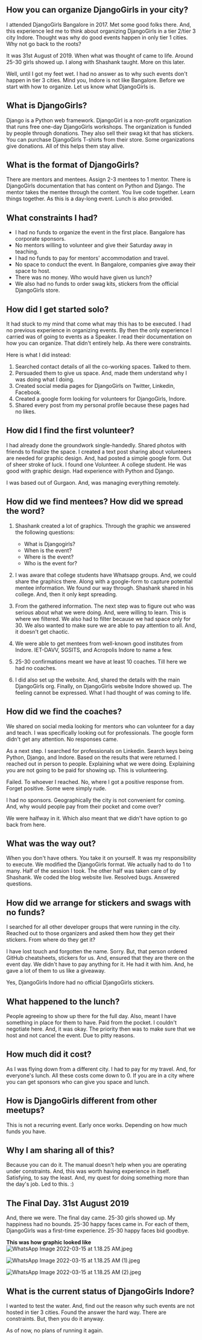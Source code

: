 ## How you can organize DjangoGirls in your city?

I attended DjangoGirls Bangalore in 2017. Met some good folks there. And, this experience led me to think about organizing DjangoGirls in a tier 2/tier 3 city Indore. Thought was why do good events happen in only tier 1 cities. Why not go back to the roots? 

It was 31st August of 2019. When what was thought of came to life. Around 25-30 girls showed up. I along with Shashank taught. More on this later. 

Well, until I got my feet wet. I had no answer as to why such events don't happen in tier 3 cities. Mind you, Indore is not like Bangalore.  Before we start with how to organize. Let us know what DjangoGirls is.

## What is DjangoGirls?

Django is a Python web framework. DjangoGirl is a non-profit organization that runs free one-day DjangoGirls workshops. The organization is funded by people through donations. They also sell their swag kit that has stickers. You can purchase DjangoGirls T-shirts from their store. Some organizations give donations. All of this helps them stay alive.

## What is the format of DjangoGirls?

There are mentors and mentees. Assign 2-3 mentees to 1 mentor. There is DjangoGirls documentation that has content on Python and Django. The mentor takes the mentee through the content. You live code together. Learn things together. As this is a day-long event. Lunch is also provided. 

## What constraints I had?

- I had no funds to organize the event in the first place. Bangalore has corporate sponsors.
- No mentors willing to volunteer and give their Saturday away in teaching.
- I had no funds to pay for mentors' accommodation and travel. 
- No space to conduct the event. In Bangalore, companies give away their space to host.
- There was no money. Who would have given us lunch?
- We also had no funds to order swag kits, stickers from the official DjangoGirls store.

## How did I get started solo?

It had stuck to my mind that come what may this has to be executed. I had no previous experience in organizing events. By then the only experience I carried was of going to events as a Speaker. I read their documentation on how you can organize. That didn't entirely help. As there were constraints. 

Here is what I did instead:

1. Searched contact details of all the co-working spaces. Talked to them.
2. Persuaded them to give us space. And, made them understand why I was doing what  I doing. 
3. Created social media pages for DjangoGirls on Twitter, Linkedin, Facebook. 
4. Created a google form looking for volunteers for DjangoGirls, Indore.
5. Shared every post from my personal profile because these pages had no likes. 

## How did I find the first volunteer?

I had already done the groundwork single-handedly. Shared photos with friends to finalize the space. I created a text post sharing about volunteers are needed for graphic design. And, had posted a simple google form. Out of sheer stroke of luck. I found one Volunteer. A college student. He was good with graphic design. Had experience with Python and Django.

I was based out of Gurgaon. And, was managing everything remotely.

## How did we find mentees? How did we spread the word?

1. Shashank created a lot of graphics. Through the graphic we answered the following questions: 
      - What is Djangogirls? 
      - When is the event? 
      - Where is the event?
      - Who is the event for?

2. I was aware that college students have Whatsapp groups. And, we could share the graphics there. Along with a google-form to capture potential mentee information. We found our way through. Shashank shared in his college. And, then it only kept spreading.

3. From the gathered information. The next step was to figure out who was serious about what we were doing. And, were willing to learn. This is where we filtered. We also had to filter because we had space only for 30. We also wanted to make sure we are able to pay attention to all. And, it doesn't get chaotic.

4. We were able to get mentees from well-known good institutes from Indore. IET-DAVV, SGSITS, and Acropolis Indore to name a few.

5. 25-30 confirmations meant we have at least 10 coaches. Till here we had no coaches.

6. I did also set up the website. And, shared the details with the main DjangoGirls org. Finally, on DjangoGirls website Indore showed up. The feeling cannot be expressed. What I had thought of was coming to life.

## How did we find the coaches?

We shared on social media looking for mentors who can volunteer for a day and teach. I was specifically looking out for professionals. The google form didn't get any attention. No responses came.

As a next step. I searched for professionals on Linkedin. Search keys being Python, Django, and Indore. Based on the results that were returned. I reached out in person to people. Explaining what we were doing. Explaining you are not going to be paid for showing up. This is volunteering. 

Failed. To whoever I reached. No, where I got a positive response from. Forget positive. Some were simply rude.

I had no sponsors. Geographically the city is not convenient for coming. And, why would people pay from their pocket and come over?

We were halfway in it. Which also meant that we didn't have option to go back from here.

## What was the way out?

When you don't have others. You take it on yourself. It was my responsibility to execute. We modified the DjangoGirls format. We actually had to do 1 to many. Half of the session I took. The other half was taken care of by Shashank. We coded the blog website live. Resolved bugs. Answered questions.

## How did we arrange for stickers and swags with no funds?

I searched for all other developer groups that were running in the city. Reached out to those organizers and asked them how they get their stickers. From where do they get it?

I have lost touch and forgotten the name. Sorry. But, that person ordered GitHub cheatsheets, stickers for us. And, ensured that they are there on the event day. We didn't have to pay anything for it. He had it with him. And, he gave a lot of them to us like a giveaway.

Yes, DjangoGirls Indore had no official DjangoGirls stickers.

## What happened to the lunch?

People agreeing to show up there for the full day. Also, meant I have something in place for them to have. Paid from the pocket. I couldn't negotiate here. And, it was okay. The priority then was to make sure that we host and not cancel the event. Due to pitty reasons.

## How much did it cost?

As I was flying down from a different city. I had to pay for my travel. And, for everyone's lunch. All these costs come down to 0. If you are in a city where you can get sponsors who can give you space and lunch. 

## How is DjangoGirls different from other meetups?

This is not a recurring event. Early once works. Depending on how much funds you have.

## Why I am sharing all of this?

Because you can do it. The manual doesn't help when you are operating under constraints. And, this was worth having experience in itself. Satisfying, to say the least. 
And, my quest for doing something more than the day's job. Led to this. :) 

## The Final Day. 31st August 2019

And, there we were. The final day came. 25-30 girls showed up. My happiness had no bounds. 25-30 happy faces came in. For each of them, DjangoGirls was a first-time experience. 25-30 happy faces bid goodbye.  


**This was how graphic looked like**
![WhatsApp Image 2022-03-15 at 1.18.25 AM.jpeg](https://cdn.hashnode.com/res/hashnode/image/upload/v1647287564641/aTGjTeNtF.jpeg)


![WhatsApp Image 2022-03-15 at 1.18.25 AM (1).jpeg](https://cdn.hashnode.com/res/hashnode/image/upload/v1647287607597/ip32qetoN.jpeg)

 
![WhatsApp Image 2022-03-15 at 1.18.25 AM (2).jpeg](https://cdn.hashnode.com/res/hashnode/image/upload/v1647287626368/gO_vRoQjf.jpeg)

## What is the current status of DjangoGirls Indore?

I wanted to test the water. And, find out the reason why such events are not hosted in tier 3 cities. Found the answer the hard way. There are constraints. But, then you do it anyway.

As of now, no plans of running it again. 